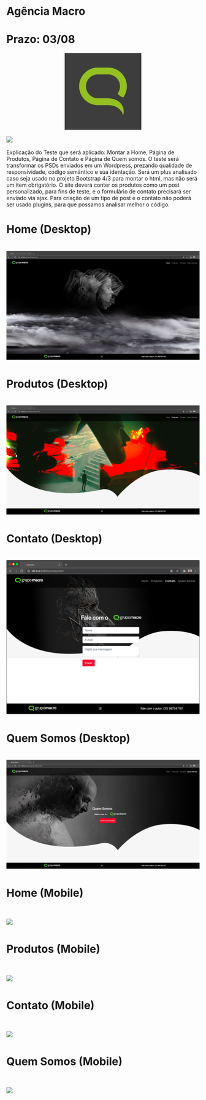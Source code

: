 # Agência Macro

# Prazo: 03/08
<p align="center">
<img src="./imgReadme/logoMacro.jpeg">
</p>
<a href="https://dev-antoniolima.github.io/romflix"/>
<img src="https://img.shields.io/badge/-Acesse%20o%20Site-blue">
</a>                      
<p align="left">
Explicação do Teste que será aplicado: 
Montar a Home, Página de Produtos, Página de Contato e Página de Quem somos.
O teste será transformar os PSDs enviados em um Wordpress, prezando qualidade de responsividade, código semântico e sua identação. Será um plus analisado caso seja usado no projeto Bootstrap 4/3 para montar o html, mas não será um item obrigatório.
O site deverá conter os produtos como um post personalizado, para fins de teste, e o formulário de contato precisará ser enviado via ajax. Para criação de um tipo de post e o contato não poderá ser usado plugins, para que possamos analisar melhor o código. 
<p>

<p align="center">
<h1>Home (Desktop)<h1>
<img src="./imgReadme/01.png">
</p>


<p align="center">
<h1>Produtos (Desktop)<h1>
<img src="./imgReadme/02.png">
</p>


<p align="center">
<h1>Contato (Desktop)<h1>
<img src="./imgReadme/03.png">
</p>


<p align="center">
<h1>Quem Somos (Desktop)<h1>
<img src="./imgReadme/04.png">
</p
  
<p align="center">
<h1>Home (Mobile)<h1>
<img src="./imgReadme/05.png">
</p> 
  
<p align="center">
<h1>Produtos (Mobile)<h1>
<img src="./imgReadme/06.png">
</p>  
  
<p align="center">
<h1>Contato (Mobile)<h1>
<img src="./imgReadme/07.png">
</p>  

<p align="center">
<h1>Quem Somos (Mobile)<h1>
<img src="./imgReadme/08.png">
</p>
